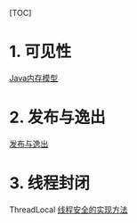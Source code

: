 [TOC]

# 1. 可见性
[Java内存模型](./Java内存模型.md)


# 2. 发布与逸出
[发布与逸出](./发布与逸出.md)


# 3. 线程封闭
ThreadLocal [线程安全的实现方法](./线程安全的实现方法.md)